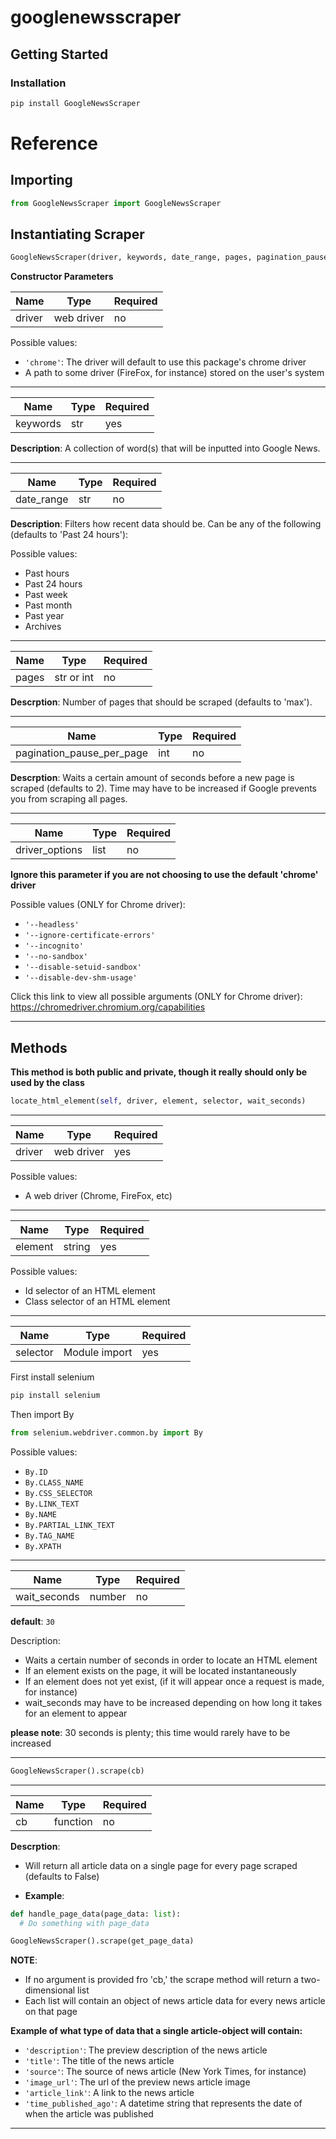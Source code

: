 # googlenewsscraper

## Getting Started

### Installation

```bash
pip install GoogleNewsScraper
```

# Reference

## Importing

```Python
from GoogleNewsScraper import GoogleNewsScraper
```

## Instantiating Scraper

```Python
GoogleNewsScraper(driver, keywords, date_range, pages, pagination_pause_per_page, driver_options)
```

**Constructor Parameters**

| Name   | Type       | Required |
| ------ | ---------- | -------- |
| driver | web driver | no       |

Possible values:

- `'chrome'`: The driver will default to use this package's chrome driver
- A path to some driver (FireFox, for instance) stored on the user's system

---

| Name     | Type | Required |
| -------- | ---- | -------- |
| keywords | str  | yes      |

**Description**: A collection of word(s) that will be inputted into Google News.

---

| Name       | Type | Required |
| ---------- | ---- | -------- |
| date_range | str  | no       |

**Description**: Filters how recent data should be. Can be any of the following (defaults to 'Past 24 hours'):

Possible values:

- Past hours
- Past 24 hours
- Past week
- Past month
- Past year
- Archives

---

| Name  | Type       | Required |
| ----- | ---------- | -------- |
| pages | str or int | no       |

**Descrption**: Number of pages that should be scraped (defaults to 'max').

---

| Name                      | Type | Required |
| ------------------------- | ---- | -------- |
| pagination_pause_per_page | int  | no       |

**Descrption**: Waits a certain amount of seconds before a new page is scraped (defaults to 2). Time may have to be increased if Google prevents you from scraping all pages.

---

| Name           | Type | Required |
| -------------- | ---- | -------- |
| driver_options | list | no       |

**Ignore this parameter if you are not choosing to use the default 'chrome' driver**

Possible values (ONLY for Chrome driver):

- `'--headless'`
- `'--ignore-certificate-errors'`
- `'--incognito'`
- `'--no-sandbox'`
- `'--disable-setuid-sandbox'`
- `'--disable-dev-shm-usage'`

Click this link to view all possible arguments (ONLY for Chrome driver): https://chromedriver.chromium.org/capabilities

---

## Methods

**This method is both public and private, though it really should only be used by the class**

```Python
locate_html_element(self, driver, element, selector, wait_seconds)
```

---

| Name   | Type       | Required |
| ------ | ---------- | -------- |
| driver | web driver | yes      |

Possible values:

- A web driver (Chrome, FireFox, etc)

---

| Name    | Type   | Required |
| ------- | ------ | -------- |
| element | string | yes      |

Possible values:

- Id selector of an HTML element
- Class selector of an HTML element

---

| Name     | Type          | Required |
| -------- | ------------- | -------- |
| selector | Module import | yes      |

First install selenium

```bash
pip install selenium
```

Then import By

```Python
from selenium.webdriver.common.by import By
```

Possible values:

- `By.ID`
- `By.CLASS_NAME`
- `By.CSS_SELECTOR`
- `By.LINK_TEXT`
- `By.NAME`
- `By.PARTIAL_LINK_TEXT`
- `By.TAG_NAME`
- `By.XPATH`

---

| Name         | Type   | Required |
| ------------ | ------ | -------- |
| wait_seconds | number | no       |

**default**: `30`

Description:

- Waits a certain number of seconds in order to locate an HTML element
- If an element exists on the page, it will be located instantaneously
- If an element does not yet exist, (if it will appear once a request is made, for instance)
- wait_seconds may have to be increased depending on how long it takes for an element to appear

**please note**: 30 seconds is plenty; this time would rarely have to be increased

---

```Python
GoogleNewsScraper().scrape(cb)
```

---

| Name | Type     | Required |
| ---- | -------- | -------- |
| cb   | function | no       |

**Descrption**:

- Will return all article data on a single page for every page scraped (defaults to False)

- **Example**:

```Python
def handle_page_data(page_data: list):
  # Do something with page_data

GoogleNewsScraper().scrape(get_page_data)
```

**NOTE**:

- If no argument is provided fro 'cb,' the scrape method will return a two-dimensional list
- Each list will contain an object of news article data for every news article on that page

**Example of what type of data that a single article-object will contain:**

- `'description'`: The preview description of the news article
- `'title'`: The title of the news article
- `'source'`: The source of news article (New York Times, for instance)
- `'image_url'`: The url of the preview news article image
- `'article_link'`: A link to the news article
- `'time_published_ago'`: A datetime string that represents the date of when the article was published

---
